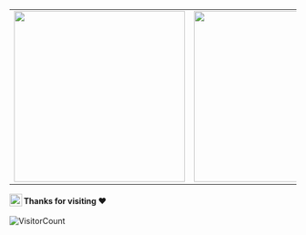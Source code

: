 

<table>
    <tr>
    	<td>
        	<img height='300px' src='https://github-readme-stats.vercel.app/api/top-langs/?username=TianBM&layout=compact&theme=radical' />
        </td>
        <td>
        	<img height='300px' src='https://github-readme-stats.vercel.app/api?username=TianBM&&show_icons=true&theme=radical&count_private=true&include_all_commits=true' />
        </td>
    </tr>
</table>

<a href="https://github.com/TianBM">
  <img align="left" width="22px" src="https://cdn.jsdelivr.net/npm/simple-icons@v3/icons/github.svg" />
</a>

#### Thanks for visiting :heart:

![VisitorCount](https://profile-counter.glitch.me/TianBM/count.svg)

